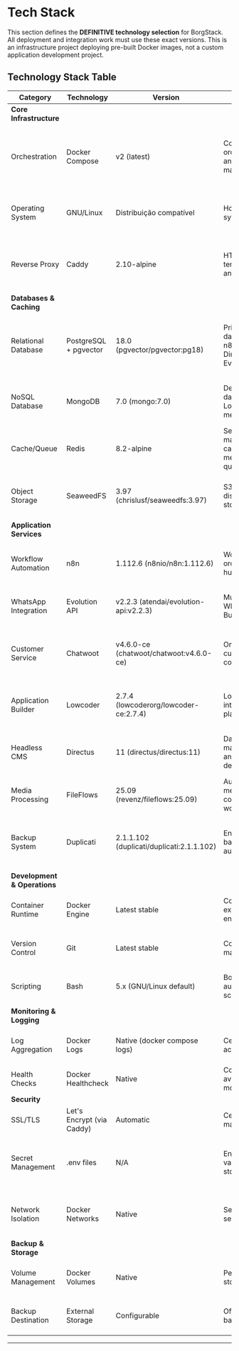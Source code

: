 # Tech Stack

This section defines the **DEFINITIVE technology selection** for BorgStack. All deployment and integration work must use these exact versions. This is an infrastructure project deploying pre-built Docker images, not a custom application development project.

## Technology Stack Table

| Category | Technology | Version | Purpose | Rationale |
|----------|-----------|---------|---------|-----------|
| **Core Infrastructure** |
| Orchestration | Docker Compose | v2 (latest) | Container orchestration and service management | Industry standard for multi-container applications; simpler than Kubernetes for single-server deployments |
| Operating System | GNU/Linux | Distribuição compatível | Host operating system | Compatibilidade com Docker; suporte a containers; ampla documentação |
| Reverse Proxy | Caddy | 2.10-alpine | HTTPS termination and routing | Zero-configuration automatic SSL/TLS; simpler than nginx for this use case |
| **Databases & Caching** |
| Relational Database | PostgreSQL + pgvector | 18.0 (pgvector/pgvector:pg18) | Primary database for n8n, Chatwoot, Directus, Evolution API | Latest PostgreSQL with vector search for RAG/LLM integrations; shared to reduce infrastructure complexity |
| NoSQL Database | MongoDB | 7.0 (mongo:7.0) | Dedicated database for Lowcoder metadata | Required by Lowcoder; isolated to prevent schema conflicts with SQL services |
| Cache/Queue | Redis | 8.2-alpine | Session management, caching, message queuing | Shared across all services; Alpine image for minimal footprint |
| Object Storage | SeaweedFS | 3.97 (chrislusf/seaweedfs:3.97) | S3-compatible distributed file storage | Self-hosted alternative to AWS S3; needed for media processing and CMS assets |
| **Application Services** |
| Workflow Automation | n8n | 1.112.6 (n8nio/n8n:1.112.6) | Workflow orchestration hub | Central integration platform; connects all services via HTTP/webhook patterns |
| WhatsApp Integration | Evolution API | v2.2.3 (atendai/evolution-api:v2.2.3) | Multi-instance WhatsApp Business API | Enables WhatsApp workflows; supports multiple business accounts |
| Customer Service | Chatwoot | v4.6.0-ce (chatwoot/chatwoot:v4.6.0-ce) | Omnichannel customer communication | Open source alternative to Intercom/Zendesk; integrates with Evolution API for WhatsApp |
| Application Builder | Lowcoder | 2.7.4 (lowcoderorg/lowcoder-ce:2.7.4) | Low-code internal tools platform | Optional custom app development; connects to PostgreSQL and Redis |
| Headless CMS | Directus | 11 (directus/directus:11) | Data management and content delivery | Flexible CMS with REST/GraphQL APIs; uses PostgreSQL and SeaweedFS |
| Media Processing | FileFlows | 25.09 (revenz/fileflows:25.09) | Automated media conversion workflows | File processing automation; integrates with SeaweedFS |
| Backup System | Duplicati | 2.1.1.102 (duplicati/duplicati:2.1.1.102) | Encrypted backup automation | Protects workflows and configurations; supports external storage destinations |
| **Development & Operations** |
| Container Runtime | Docker Engine | Latest stable | Container execution environment | Required by Docker Compose; installed by bootstrap script |
| Version Control | Git | Latest stable | Configuration management | Tracks docker-compose.yml and configuration changes |
| Scripting | Bash | 5.x (GNU/Linux default) | Bootstrap and automation scripts | Native to GNU/Linux; used for setup automation |
| **Monitoring & Logging** |
| Log Aggregation | Docker Logs | Native (docker compose logs) | Centralized log access | Built-in; no additional infrastructure needed per NFR14 |
| Health Checks | Docker Healthcheck | Native | Container availability monitoring | Built-in Docker Compose feature |
| **Security** |
| SSL/TLS | Let's Encrypt (via Caddy) | Automatic | Certificate management | Automatic renewal; zero-configuration |
| Secret Management | .env files | N/A | Environment variable storage | Simple file-based approach with 600 permissions; production should consider Docker secrets |
| Network Isolation | Docker Networks | Native | Service segmentation | borgstack_internal for service communication; borgstack_external for proxy access |
| **Backup & Storage** |
| Volume Management | Docker Volumes | Native | Persistent data storage | Named volumes for databases, configs, and application data |
| Backup Destination | External Storage | Configurable | Off-site backup target | Customer-configured (S3, FTP, local drive) via Duplicati |

---
